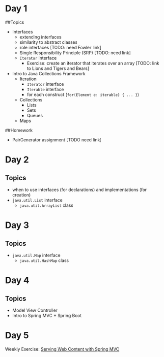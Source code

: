 # Day 1
##Topics
   
- Interfaces
    - extending interfaces
    - similarity to abstract classes
    - role interfaces [TODO: need Fowler link]
    - Single Responsibility Principle (SRP) [TODO: need link]
    - `Iterator` interface
        - Exercise: create an iterator that iterates over an array [TODO: link to Lions and Tigers and Bears]
- Intro to Java Collections Framework
    - Iteration
        - `Iterator` interface
        - `Iterable` interface
        - for each construct (`for(Element e: iterable) { ... }`)
    - Collections
        - Lists
        - Sets
        - Queues
    - Maps

##Homework
- PairGenerator assignment [TODO need link]

# Day 2
## Topics
- when to use interfaces (for declarations) and implementations (for creation)
- `java.util.List` interface
    - `java.util.ArrayList` class

# Day 3
## Topics
- `java.util.Map` interface
    - `java.util.HashMap` class

# Day 4
## Topics
- Model View Controller
- Intro to Spring MVC + Spring Boot

# Day 5
Weekly Exercise: [Serving Web Content with Spring MVC](https://spring.io/guides/gs/serving-web-content?)
